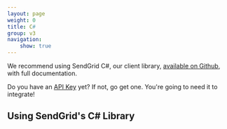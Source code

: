 ```yaml
---
layout: page
weight: 0
title: C#
group: v3
navigation:
    show: true
---
```


<call-out>

We recommend using SendGrid C#, our client library, <a href="https://github.com/sendgrid/sendgrid-csharp">available on Github</a>, with full documentation.

</call-out>

<call-out>

Do you have an [API Key](https://app.sendgrid.com/settings/api_keys) yet? If not, go get one. You're going to need it to integrate!

</call-out>

## Using SendGrid's C# Library 	
<script src="https://gist.github.com/sendgrid-gists/96491eb186b73b5c00756ad9195f3a0b.js"></script>
